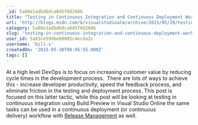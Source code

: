 ```yaml
---
_id: 5a88e1adbd6dca0d5f0d2686
title: "Testing in Continuous Integration and Continuous Deployment Workflows"
url: 'http://blogs.msdn.com/b/visualstudioalm/archive/2015/05/29/testing-in-continuous-integration-and-continuous-deployment-workflows.aspx'
category: 5a88e1adbd6dca0d5f0d2686
slug: 'testing-in-continuous-integration-and-continuous-deployment-workflows'
user_id: 5a83ce59d6eb0005c4ecda2c
username: 'bill-s'
createdOn: '2015-05-30T09:05:55.000Z'
tags: []
---
```


At a high level DevOps is to focus on increasing customer value by reducing cycle times in the development process.  There are lots of ways to achieve this - increase developer productivity, speed the feedback process, and eliminate friction in the testing and deployment process. This post is focused on this latter tactic, while this post will be looking at testing in continuous integration using Build.Preview in Visual Studio Online the same tasks can be used in a continuous deployment (or continuous delivery) workflow with <a href="http://blogs.msdn.com/b/visualstudioalm/archive/2015/04/29/release-management-announcements-at-build-2015.aspx">Release Management</a> as well.

